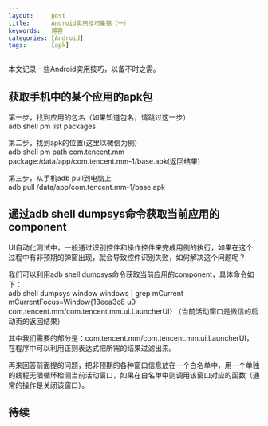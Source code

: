 ```yaml
---
layout:     post
title:      Android实用技巧集锦（一）
keywords:   博客
categories: [Android]
tags:	    [apk]
---
```


本文记录一些Android实用技巧，以备不时之需。

## 获取手机中的某个应用的apk包

第一步，找到应用的包名（如果知道包名，请跳过这一步）   
adb shell pm list packages   

第二步，找到apk的位置(这里以微信为例)   
adb shell pm path com.tencent.mm    
package:/data/app/com.tencent.mm-1/base.apk(返回结果)    

第三步，从手机adb pull到电脑上   
adb pull /data/app/com.tencent.mm-1/base.apk   

## 通过adb shell dumpsys命令获取当前应用的component  

UI自动化测试中，一般通过识别控件和操作控件来完成用例的执行，如果在这个过程中有非预期的弹窗出现，就会导致控件识别失败，如何解决这个问题呢？  

我们可以利用adb shell dumpsys命令获取当前应用的component，具体命令如下：   
adb shell dumpsys window windows | grep mCurrent   
mCurrentFocus=Window{13eea3c8 u0 com.tencent.mm/com.tencent.mm.ui.LauncherUI} （当前活动窗口是微信的启动页的返回结果）  

其中我们需要的部分是：com.tencent.mm/com.tencent.mm.ui.LauncherUI，在程序中可以利用正则表达式把所需的结果过滤出来。   

再来回答前面提的问题，把非预期的各种窗口信息放在一个白名单中，用一个单独的线程无限循环检测当前活动窗口，如果在白名单中则调用该窗口对应的函数（通常的操作是关闭该窗口）。   
 

## 待续




